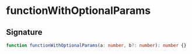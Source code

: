 # functionWithOptionalParams

## Signature
```typescript
function functionWithOptionalParams(a: number, b?: number): number {}
```
